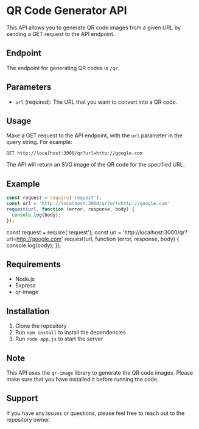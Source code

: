 # QR Code Generator API

This API allows you to generate QR code images from a given URL by sending a GET request to the API endpoint.

## Endpoint

The endpoint for generating QR codes is `/qr`.

## Parameters

- `url` (required): The URL that you want to convert into a QR code.

## Usage

Make a GET request to the API endpoint, with the `url` parameter in the query string. For example:

`GET http://localhost:3000/qr?url=http://google.com`

The API will return an SVG image of the QR code for the specified URL.

## Example

```js
const request = require('request');
const url = 'http://localhost:3000/qr?url=http://google.com'
request(url, function (error, response, body) {
  console.log(body);
});
```

const request = require('request');
const url = 'http://localhost:3000/qr?url=http://google.com'
request(url, function (error, response, body) {
  console.log(body);
});


## Requirements

- Node.js
- Express
- qr-image

## Installation

1. Clone the repository
2. Run `npm install` to install the dependencies
3. Run `node app.js` to start the server

## Note

This API uses the `qr-image` library to generate the QR code images. Please make sure that you have installed it before running the code.

## Support

If you have any issues or questions, please feel free to reach out to the repository owner.
